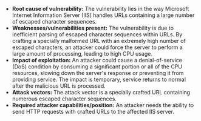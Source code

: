 - **Root cause of vulnerability:** The vulnerability lies in the way Microsoft Internet Information Server (IIS) handles URLs containing a large number of escaped character sequences.
- **Weaknesses/vulnerabilities present:** The vulnerability is due to inefficient parsing of escaped character sequences within URLs. By crafting a specially malformed URL with an extremely high number of escaped characters, an attacker could force the server to perform a large amount of processing, leading to high CPU usage.
- **Impact of exploitation:** An attacker could cause a denial-of-service (DoS) condition by consuming a significant portion or all of the CPU resources, slowing down the server's response or preventing it from providing service. The impact is temporary, service returns to normal after the malicious URL is processed.
- **Attack vectors:** The attack vector is a specially crafted URL containing numerous escaped character sequences.
- **Required attacker capabilities/position:** An attacker needs the ability to send HTTP requests with crafted URLs to the affected IIS server.